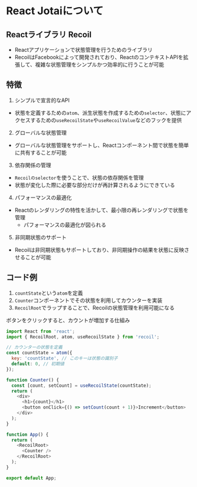 # React Jotaiについて
## Reactライブラリ Recoil
- Reactアプリケーションで状態管理を行うためのライブラリ
- RecoilはFacebookによって開発されており、ReactのコンテキストAPIを拡張して、複雑な状態管理をシンプルかつ効率的に行うことが可能

## 特徴
1. シンプルで宣言的なAPI
- 状態を定義するための`atom`、派生状態を作成するための`selector`、状態にアクセスするための`useRecoilState`や`useRecoilValue`などのフックを提供

2. グローバルな状態管理
- グローバルな状態管理をサポートし、Reactコンポーネント間で状態を簡単に共有することが可能

3. 依存関係の管理
- `Recoilのselector`を使うことで、状態の依存関係を管理
- 状態が変化した際に必要な部分だけが再計算されるようにできている

4. パフォーマンスの最適化
- Reactのレンダリングの特性を活かして、最小限の再レンダリングで状態を管理
    - パフォーマンスの最適化が図られる

5. 非同期状態のサポート
- Recoilは非同期状態もサポートしており、非同期操作の結果を状態に反映させることが可能


## コード例
1. `countState`という`atom`を定義
2. `Counter`コンポーネントでその状態を利用してカウンターを実装
3. `RecoilRoot`でラップすることで、Recoilの状態管理を利用可能になる

ボタンをクリックすると、カウントが増加する仕組み
```js
import React from 'react';
import { RecoilRoot, atom, useRecoilState } from 'recoil';

// カウンターの状態を定義
const countState = atom({
  key: 'countState', // このキーは状態の識別子
  default: 0, // 初期値
});

function Counter() {
  const [count, setCount] = useRecoilState(countState);
  return (
    <div>
      <h1>{count}</h1>
      <button onClick={() => setCount(count + 1)}>Increment</button>
    </div>
  );
}

function App() {
  return (
    <RecoilRoot>
      <Counter />
    </RecoilRoot>
  );
}

export default App;
```